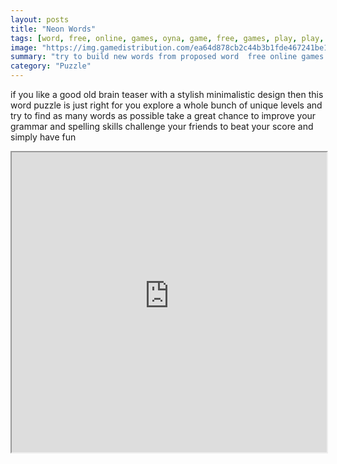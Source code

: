 ```yaml
---
layout: posts
title: "Neon Words"
tags: [word, free, online, games, oyna, game, free, games, play, play, games]
image: "https://img.gamedistribution.com/ea64d878cb2c44b3b1fde467241be1ce.jpg"
summary: "try to build new words from proposed word  free online games oyna game free games play play games"
category: "Puzzle"
---
```


if you like a good old brain teaser with a stylish minimalistic design then this word puzzle is just right for you explore a whole bunch of unique levels and try to find as many words as possible take a great chance to improve your grammar and spelling skills challenge your friends to beat your score and simply have fun

<iframe width="100%" height="480px;" src="https://html5.gamedistribution.com/ea64d878cb2c44b3b1fde467241be1ce/"></iframe>